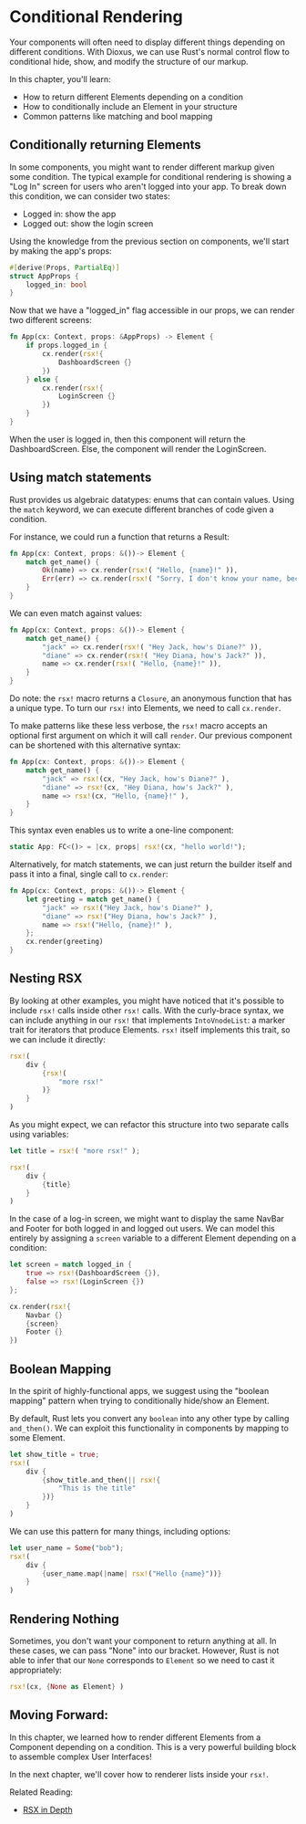 # Conditional Rendering

Your components will often need to display different things depending on different conditions. With Dioxus, we can use Rust's normal control flow to conditional hide, show, and modify the structure of our markup.

In this chapter, you'll learn:
- How to return different Elements depending on a condition
- How to conditionally include an Element in your structure
- Common patterns like matching and bool mapping

## Conditionally returning Elements

In some components, you might want to render different markup given some condition. The typical example for conditional rendering is showing a "Log In" screen for users who aren't logged into your app. To break down this condition, we can consider two states:

- Logged in: show the app
- Logged out: show the login screen

Using the knowledge from the previous section on components, we'll start by making the app's props:

```rust
#[derive(Props, PartialEq)]
struct AppProps {
    logged_in: bool
}
```

Now that we have a "logged_in" flag accessible in our props, we can render two different screens:

```rust
fn App(cx: Context, props: &AppProps) -> Element {
    if props.logged_in {
        cx.render(rsx!{
            DashboardScreen {}
        })
    } else {
        cx.render(rsx!{
            LoginScreen {}
        })
    }
}
```

When the user is logged in, then this component will return the DashboardScreen. Else, the component will render the LoginScreen.

## Using match statements

Rust provides us algebraic datatypes: enums that can contain values. Using the `match` keyword, we can execute different branches of code given a condition.

For instance, we could run a function that returns a Result:

```rust
fn App(cx: Context, props: &())-> Element {
    match get_name() {
        Ok(name) => cx.render(rsx!( "Hello, {name}!" )),
        Err(err) => cx.render(rsx!( "Sorry, I don't know your name, because an error occurred: {err}" )),
    }
}
```

We can even match against values:
```rust
fn App(cx: Context, props: &())-> Element {
    match get_name() {
        "jack" => cx.render(rsx!( "Hey Jack, how's Diane?" )),
        "diane" => cx.render(rsx!( "Hey Diana, how's Jack?" )),
        name => cx.render(rsx!( "Hello, {name}!" )),
    }
}
```

Do note: the `rsx!` macro returns a `Closure`, an anonymous function that has a unique type. To turn our `rsx!` into Elements, we need to call `cx.render`.

To make patterns like these less verbose, the `rsx!` macro accepts an optional first argument on which it will call `render`. Our previous component can be shortened with this alternative syntax:

```rust
fn App(cx: Context, props: &())-> Element {
    match get_name() {
        "jack" => rsx!(cx, "Hey Jack, how's Diane?" ),
        "diane" => rsx!(cx, "Hey Diana, how's Jack?" ),
        name => rsx!(cx, "Hello, {name}!" ),
    }
}
```

This syntax even enables us to write a one-line component:
```rust
static App: FC<()> = |cx, props| rsx!(cx, "hello world!");
```

Alternatively, for match statements, we can just return the builder itself and pass it into a final, single call to `cx.render`:

```rust
fn App(cx: Context, props: &())-> Element {
    let greeting = match get_name() {
        "jack" => rsx!("Hey Jack, how's Diane?" ),
        "diane" => rsx!("Hey Diana, how's Jack?" ),
        name => rsx!("Hello, {name}!" ),
    };
    cx.render(greeting)
}
```

## Nesting RSX

By looking at other examples, you might have noticed that it's possible to include `rsx!` calls inside other `rsx!` calls. With the curly-brace syntax, we can include anything in our `rsx!` that implements `IntoVnodeList`: a marker trait for iterators that produce Elements. `rsx!` itself implements this trait, so we can include it directly:

```rust
rsx!(
    div {
        {rsx!(
            "more rsx!"
        )}
    }
)
```

As you might expect, we can refactor this structure into two separate calls using variables:

```rust
let title = rsx!( "more rsx!" );

rsx!(
    div {
        {title}
    }
)
```

In the case of a log-in screen, we might want to display the same NavBar and Footer for both logged in and logged out users. We can model this entirely by assigning a `screen` variable to a different Element depending on a condition:


```rust
let screen = match logged_in {
    true => rsx!(DashboardScreen {}),
    false => rsx!(LoginScreen {})
};

cx.render(rsx!{
    Navbar {}
    {screen}
    Footer {}
})
```


## Boolean Mapping

In the spirit of highly-functional apps, we suggest using the "boolean mapping" pattern when trying to conditionally hide/show an Element.

By default, Rust lets you convert any `boolean` into any other type by calling `and_then()`. We can exploit this functionality in components by mapping to some Element.

```rust
let show_title = true;
rsx!(
    div {
        {show_title.and_then(|| rsx!{
            "This is the title"
        })}
    }
)
```

We can use this pattern for many things, including options:
```rust
let user_name = Some("bob");
rsx!(
    div {
        {user_name.map(|name| rsx!("Hello {name}"))}
    }
)
```

## Rendering Nothing

Sometimes, you don't want your component to return anything at all. In these cases, we can pass "None" into our bracket. However, Rust is not able to infer that our `None` corresponds to `Element` so we need to cast it appropriately:

```rust
rsx!(cx, {None as Element} )
```


## Moving Forward:

In this chapter, we learned how to render different Elements from a Component depending on a condition. This is a very powerful building block to assemble complex User Interfaces!

In the next chapter, we'll cover how to renderer lists inside your `rsx!`.

Related Reading:
- [RSX in Depth]()
